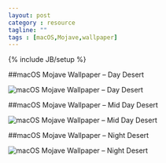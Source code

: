 ```yaml
---
layout: post
category : resource
tagline: ""
tags : [macOS,Mojave,wallpaper]
---
```

{% include JB/setup %}

##macOS Mojave Wallpaper – Day Desert

![macOS Mojave Wallpaper – Day Desert](https://s4827.pcdn.co/wp-content/uploads/2018/06/macOS_mojave_wallpaper_day.jpg)

##macOS Mojave Wallpaper – Mid Day Desert

![macOS Mojave Wallpaper – Mid Day Desert](https://s4827.pcdn.co/wp-content/uploads/2018/06/macOS_mojave_wallpaper_mid-day.jpg)

##macOS Mojave Wallpaper – Night Desert

![macOS Mojave Wallpaper – Night Desert](https://s4827.pcdn.co/wp-content/uploads/2018/06/macOS_mojave_night_desert.jpg)
